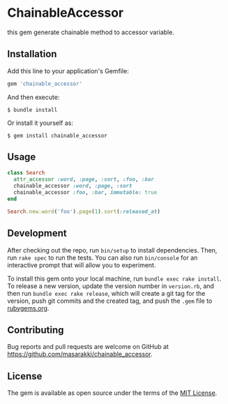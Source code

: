 # ChainableAccessor

this gem generate chainable method to accessor variable.

## Installation

Add this line to your application's Gemfile:

```ruby
gem 'chainable_accessor'
```

And then execute:

    $ bundle install

Or install it yourself as:

    $ gem install chainable_accessor

## Usage


```ruby
class Search
  attr_accessor :word, :page, :sort, :foo, :bar
  chainable_accessor :word, :page, :sort
  chainable_accessor :foo, :bar, immutable: true
end

Search.new.word('foo').page(1).sort(:released_at)
```

## Development

After checking out the repo, run `bin/setup` to install dependencies. Then, run `rake spec` to run the tests. You can also run `bin/console` for an interactive prompt that will allow you to experiment.

To install this gem onto your local machine, run `bundle exec rake install`. To release a new version, update the version number in `version.rb`, and then run `bundle exec rake release`, which will create a git tag for the version, push git commits and the created tag, and push the `.gem` file to [rubygems.org](https://rubygems.org).

## Contributing

Bug reports and pull requests are welcome on GitHub at https://github.com/masarakki/chainable_accessor.

## License

The gem is available as open source under the terms of the [MIT License](https://opensource.org/licenses/MIT).
